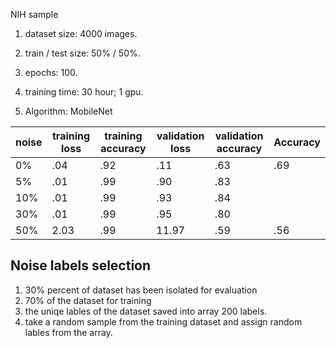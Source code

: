 NIH sample

1. dataset size: 4000 images.

2. train / test size: 50% / 50%.

3. epochs: 100.

4. training time: 30 hour; 1 gpu.

5. Algorithm: MobileNet

   

| noise | training loss | training accuracy | validation loss | validation accuracy | Accuracy |
| ----- | ------------- | ----------------- | --------------- | ------------------- | ----- |
| 0%   | .04           | .92               | .11             | .63                 | .69 |
| 5%   | .01           | .99               | .90             | .83                 |  |
| 10%   | .01          | .99               | .93             | .84                 |  |
| 30%   | .01          | .99               | .95             | .80                 |  |
| 50%   | 2.03           | .99              | 11.97             | .59                 | .56 |



## Noise labels selection

1. 30% percent of dataset has been isolated for evaluation
2. 70% of the dataset for training
3. the uniqe lables of the dataset saved into array 200 labels.
4. take a random sample from the training dataset and assign random lables from the array.

